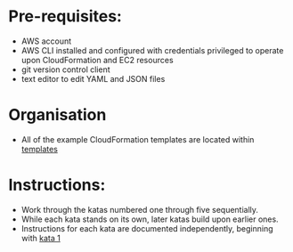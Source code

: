 Pre-requisites:
====

- AWS account
- AWS CLI installed and configured with credentials privileged to operate upon CloudFormation and EC2 resources
- git version control client
- text editor to edit YAML and JSON files

Organisation
====

- All of the example CloudFormation templates are located within [templates](../templates)

Instructions:
====

- Work through the katas numbered one through five sequentially.
- While each kata stands on its own, later katas build upon earlier ones.
- Instructions for each kata are documented independently, beginning with [kata 1](kata-1/HOW-TO.md) 